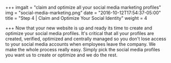+++
imgalt = "claim and optimize all your social media marketing profiles"
img = "social-media-marketing.png"
date = "2016-10-12T17:54:37-05:00"
title = "Step 4 | Claim and Optimize Your Social Identity"
weight = 4

+++
Now that your new website is up and ready its time to create and optimize your social media profiles. It's critical that all your profiles are created, verified, optimized and centrally managed so you don't lose access to your social media accounts when employees leave the company. We make the whole process really easy. Simply pick the social media profiles you want us to create or optimize and we do the rest.
<!--more-->
